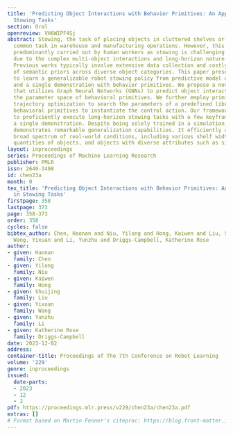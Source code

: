 ```yaml
---
title: 'Predicting Object Interactions with Behavior Primitives: An Application in
  Stowing Tasks'
section: Oral
openreview: VH6WIPF4Sj
abstract: Stowing, the task of placing objects in cluttered shelves or bins, is a
  common task in warehouse and manufacturing operations. However, this task is still
  predominantly carried out by human workers as stowing is challenging to automate
  due to the complex multi-object interactions and long-horizon nature of the task.
  Previous works typically involve extensive data collection and costly human labeling
  of semantic priors across diverse object categories. This paper presents a method
  to learn a generalizable robot stowing policy from predictive model of object interactions
  and a single demonstration with behavior primitives. We propose a novel framework
  that utilizes Graph Neural Networks (GNNs) to predict object interactions within
  the parameter space of behavioral primitives. We further employ primitive-augmented
  trajectory optimization to search the parameters of a predefined library of heterogeneous
  behavioral primitives to instantiate the control action. Our framework enables robots
  to proficiently execute long-horizon stowing tasks with a few keyframes (3-4) from
  a single demonstration. Despite being solely trained in a simulation, our framework
  demonstrates remarkable generalization capabilities. It efficiently adapts to a
  broad spectrum of real-world conditions, including various shelf widths, fluctuating
  quantities of objects, and objects with diverse attributes such as sizes and shapes.
layout: inproceedings
series: Proceedings of Machine Learning Research
publisher: PMLR
issn: 2640-3498
id: chen23a
month: 0
tex_title: 'Predicting Object Interactions with Behavior Primitives: An Application
  in Stowing Tasks'
firstpage: 358
lastpage: 373
page: 358-373
order: 358
cycles: false
bibtex_author: Chen, Haonan and Niu, Yilong and Hong, Kaiwen and Liu, Shuijing and
  Wang, Yixuan and Li, Yunzhu and Driggs-Campbell, Katherine Rose
author:
- given: Haonan
  family: Chen
- given: Yilong
  family: Niu
- given: Kaiwen
  family: Hong
- given: Shuijing
  family: Liu
- given: Yixuan
  family: Wang
- given: Yunzhu
  family: Li
- given: Katherine Rose
  family: Driggs-Campbell
date: 2023-12-02
address:
container-title: Proceedings of The 7th Conference on Robot Learning
volume: '229'
genre: inproceedings
issued:
  date-parts:
  - 2023
  - 12
  - 2
pdf: https://proceedings.mlr.press/v229/chen23a/chen23a.pdf
extras: []
# Format based on Martin Fenner's citeproc: https://blog.front-matter.io/posts/citeproc-yaml-for-bibliographies/
---
```

